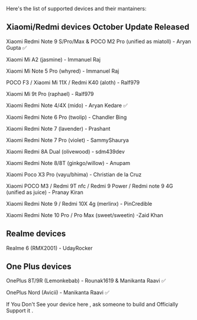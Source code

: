 Here's the list of supported devices and their mantainers:

Xiaomi/Redmi devices                                                                                                                    October Update Released 
-----------------------------------                                                                                     
Xiaomi Redmi Note 9 S/Pro/Max & POCO M2 Pro (unified as miatoll) - Aryan Gupta ✅

Xiaomi Mi A2 (jasmine) - Immanuel Raj                                                                                                       

Xiaomi Mi Note 5 Pro (whyred) - Immanuel Raj                                                                                                

POCO F3 / Xiaomi Mi 11X / Redmi K40  (aloth) - Ralf979                                                                                      

Xiaomi Mi 9t Pro (raphael) - Ralf979                                                                                                        

Xiaomi Redmi Note 4/4X (mido) - Aryan Kedare ✅                                                                                               

Xiaomi Redmi Note 6 Pro (twolip) - Chandler Bing                                                                                            

Xiaomi Redmi Note 7 (lavender) - Prashant                                                                                                   
     
Xiaomi Redmi Note 7 Pro (violet) - SammyShaurya                                                                                             

Xiaomi Redmi 8A Dual (olivewood) - sdm439dev                                                                                                

Xiaomi Redmi Note 8/8T (ginkgo/willow) - Anupam                                                                                             

Xiaomi Poco X3 Pro (vayu/bhima) - Christian de la Cruz                                                                                      

Xiaomi POCO M3 / Redmi 9T nfc / Redmi 9 Power / Redmi note 9 4G (unified as juice) - Pranay Kiran                                           

Xiaomi Redmi Note 9 / Redmi 10X 4g (merlinx) - PinCredible                                                                                  

Xiaomi Redmi Note 10 Pro / Pro Max (sweet/sweetin) -Zaid Khan                                                                               

Realme devices
------------------------------------------
Realme 6 (RMX2001) - UdayRocker                                                                                                             

One Plus devices
------------------------------------------
OnePlus 8T/9R (Lemonkebab) - Rounak1619 & Manikanta Raavi ✅

OnePlus Nord (Avicii) - Manikanta Raavi ✅                                                                                                    

If You Don't See your device here , ask someone to build and Officially Support it .
